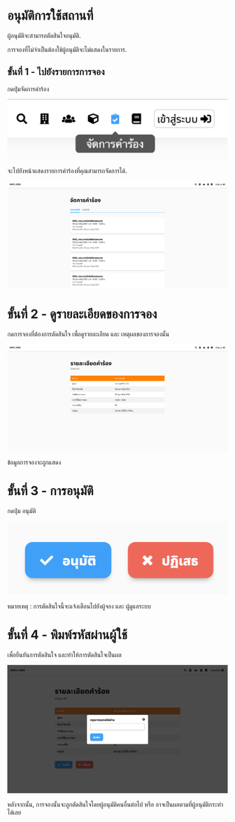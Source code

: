 # อนุมัติการใช้สถานที่
ผู้อนุมัติจะสามารถตัดสินใจอนุมัติ.<br>

การจองที่ไม่จำเป็นต้องใช้ผู้อนุมัติจะไม่แสดงในรายการ.

## ขั้นที่ 1 - ไปยังรายการการจอง
กดปุ่มจัดการคำร้อง

![](../img/navigation-bar/manage-request-button.png)

จะไปยังหน้าแสดงรายการคำร้องที่คุณสามารถจัดการได้.

![](../img/manage-request/overall.png)

# ขั้นที่ 2 - ดูรายละเอียดของการจอง
กดการจองที่ต้องการตัดสินใจ เพื่อดูรายละเอียด และ เหตุผลของการจองนั้น

![](../img/user-request/description.png)

ข้อมูลการจองจะถูกแสดง

# ขั้นที่ 3 - การอนุมัติ
กดปุ่ม อนุมัติ

![](../img/manage-request/approve-decline-button.png)


หมายเหตุ : การตัดสินใจนี้จะแจ้งเตือนไปยังผู้จอง และ ผู้ดูแลระบบ

# ขั้นที่ 4 - พิมพ์รหัสผ่านผู้ใช้
เพื่อยืนยันการตัดสินใจ และทำให้การตัดสินใจเป็นผล

![](../img/manage-request/password-confirmation.png)

หลังจากนั้น, การจองนั้นจะถูกตัดสินใจโดยผู้อนุมัติคนอื่นต่อไป หรือ อาจเป็นผลตามที่ผู้อนุมัติกระทำได้เลย
